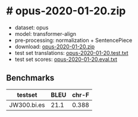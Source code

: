 # # opus-2020-01-20.zip

* dataset: opus
* model: transformer-align
* pre-processing: normalization + SentencePiece
* download: [opus-2020-01-20.zip](https://object.pouta.csc.fi/OPUS-MT-models/bi-es/opus-2020-01-20.zip)
* test set translations: [opus-2020-01-20.test.txt](https://object.pouta.csc.fi/OPUS-MT-models/bi-es/opus-2020-01-20.test.txt)
* test set scores: [opus-2020-01-20.eval.txt](https://object.pouta.csc.fi/OPUS-MT-models/bi-es/opus-2020-01-20.eval.txt)

## Benchmarks

| testset               | BLEU  | chr-F |
|-----------------------|-------|-------|
| JW300.bi.es 	| 21.1 	| 0.388 |

